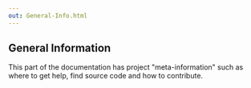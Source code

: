```yaml
---
out: General-Info.html
---
```


General Information
-------------------

This part of the documentation has project "meta-information" such as
where to get help, find source code and how to contribute.
